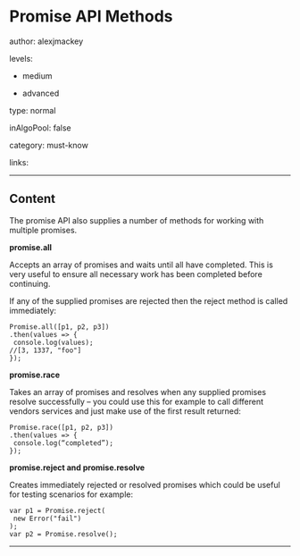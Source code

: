 # Promise API Methods
author: alexjmackey

levels:

  - medium

  - advanced

type: normal

inAlgoPool: false

category: must-know

links:

---
## Content

The promise API also supplies a number of methods for working with multiple promises.

**promise.all**

Accepts an array of promises and waits until all have completed. This is very useful to ensure all necessary work has been completed before continuing.

If any of the supplied promises are rejected then the reject method is called immediately:

```
Promise.all([p1, p2, p3])
.then(values => { 
 console.log(values); 
//[3, 1337, "foo"] 
});
```

**promise.race**

Takes an array of promises and resolves when any supplied promises resolve successfully – you could use this for example to call different vendors services and just make use of the first result returned:

```
Promise.race([p1, p2, p3])
.then(values => { 
 console.log(“completed”);
});
```

**promise.reject and promise.resolve**

Creates immediately rejected or resolved promises which could be useful for testing scenarios for example:

```
var p1 = Promise.reject(
 new Error("fail")
);
var p2 = Promise.resolve();
```
---
